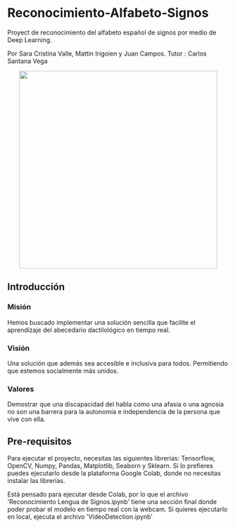 # Reconocimiento-Alfabeto-Signos
Proyect de reconocimiento del alfabeto español de signos por medio de Deep Learning.

Por Sara Cristina Valle, Mattin Irigoien y Juan Campos.
Tutor : Carlos Santana Vega

<p align="center">
    <img src="ejemplo.gif", width="450">
</p>

## Introducción
### Misión
Hemos buscado implementar una solución sencilla que facilite el aprendizaje del abecedario dactilológico en tiempo real.
### Visión
Una solución que además sea accesible e inclusiva para todos. Permitiendo que estemos socialmente más unidos.
### Valores
Demostrar que una discapacidad del habla como una afasia o  una agnosia no son una barrera para la autonomía e independencia de la persona que vive con ella.

## Pre-requisitos
Para ejecutar el proyecto, necesitas las siguientes librerías: Tensorflow, OpenCV, Numpy, Pandas, Matplotlib, Seaborn y Sklearn.
Si lo  prefieres puedes ejecutarlo desde la plataforma Google Colab, donde no necesitas instalar las librerías.

Está pensado para ejecutar desde Colab, por lo que el archivo 'Reconocimiento Lengua de Signos.ipynb' tiene una sección final donde poder probar el modelo en tiempo real con la webcam. Si quieres ejecutarlo en local, ejecuta el archivo 'VideoDetection.ipynb'

